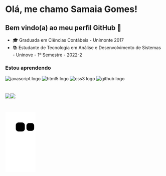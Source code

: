 

<!--
**Samaiia/Samaiia** is a ✨ _special_ ✨ repository because its `README.md` (this file) appears on your GitHub profile.

Here are some ideas to get you started:

- 🔭 I’m currently working on ...
- 🌱 I’m currently learning ...
- 👯 I’m looking to collaborate on ...
- 🤔 I’m looking for help with ...
- 💬 Ask me about ...
- 📫 How to reach me: ...
- 😄 Pronouns: ...
- ⚡ Fun fact: ...
-->

# Olá, me chamo Samaia Gomes! 
## Bem vindo(a) ao meu perfil GitHub 👋
- 🎓 Graduada em Ciências Contábeis - Unimonte 2017
- 📚 Estudante de Tecnologia em Análise e Desenvolvimento de Sistemas - Uninove - 1º Semestre - 2022-2



### Estou aprendendo

<img src="https://cdn.jsdelivr.net/gh/devicons/devicon/icons/javascript/javascript-original.svg" height="40" width="52" alt="javascript logo"  /> <img src="https://cdn.jsdelivr.net/gh/devicons/devicon/icons/html5/html5-original.svg" height="40" width="52" alt="html5 logo"  />
  <img src="https://cdn.jsdelivr.net/gh/devicons/devicon/icons/css3/css3-original.svg" height="40" width="52" alt="css3 logo"  />
  <img src="https://cdn.jsdelivr.net/gh/devicons/devicon/icons/github/github-original-wordmark.svg"  height="40" width="52" alt="github logo" />
  
#          

<div>
<a href="https://github.com/Samaiia">
<img height="180em" src="https://github-readme-stats.vercel.app/api?username=Samaiia&show_icons=true&theme=dracula&include_all_commits=true&count_private=true"/><img height="180em" src="https://github-readme-stats.vercel.app/api/top-langs/?username=Samaiia&layout=compact&langs_count=7&theme=dracula"/>
 </div>
 
#
![Snake animation](https://github.com/Samaiia/Samaiia/blob/output/github-contribution-grid-snake.svg)
